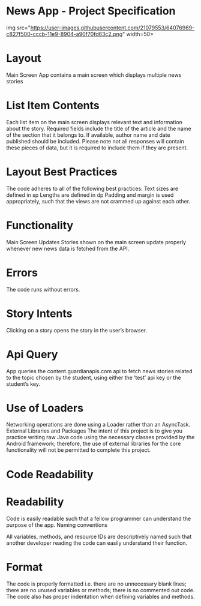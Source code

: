 # News App - Project Specification
img src="https://user-images.githubusercontent.com/21079553/64076969-c827f500-cccb-11e9-8904-a90f70fd63c2.png" width=50>

# Layout
Main Screen
App contains a main screen which displays multiple news stories

# List Item Contents
 Each list item on the main screen displays relevant text and information about the story.
 Required fields include the title of the article and the name of the section that it belongs to.
 If available, author name and date published should be included.
 Please note not all responses will contain these pieces of data,
 but it is required to include them if they are present.

# Layout Best Practices
The code adheres to all of the following best practices: 
    Text sizes are defined in sp
    Lengths are defined in dp
    Padding and margin is used appropriately,
    such that the views are not crammed up against each other.

# Functionality
Main Screen Updates
Stories shown on the main screen update properly whenever new news data is fetched from the API.

# Errors
The code runs without errors.

# Story Intents
Clicking on a story opens the story in the user’s browser.

# Api Query
App queries the content.guardianapis.com api to fetch news stories
related to the topic chosen by the student, 
using either the ‘test’ api key or the student’s key.

# Use of Loaders
Networking operations are done using a Loader rather than an AsyncTask.
External Libraries and Packages
The intent of this project is to give you practice writing raw Java code using the necessary classes provided by the Android framework; therefore, the use of external libraries for the core functionality will not be permitted to complete this project.
# Code Readability

# Readability
Code is easily readable such that a fellow programmer can understand the purpose of the app.
Naming conventions

All variables, methods, and resource IDs are descriptively named such that another developer reading the code can easily understand their function.

# Format
The code is properly formatted i.e. there are no unnecessary blank lines; there are no unused variables or methods; there is no commented out code. The code also has proper indentation when defining variables and methods.
